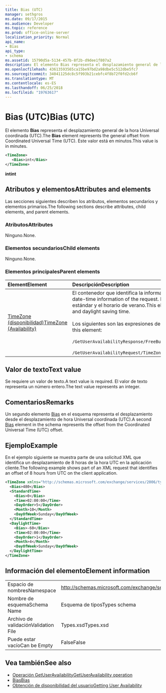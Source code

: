 ```yaml
---
title: Bias (UTC)
manager: sethgros
ms.date: 09/17/2015
ms.audience: Developer
ms.topic: reference
ms.prod: office-online-server
localization_priority: Normal
api_name:
- Bias
api_type:
- schema
ms.assetid: 15790d5a-5134-457b-8f2b-d9dee1f807a2
description: El elemento Bias representa el desplazamiento general de la hora Universal coordinada (UTC). Este valor está en minutos.
ms.openlocfilehash: 43613593565ca15be97bd2a98dbe5c512dbe5fc7
ms.sourcegitcommit: 34041125dc8c5f993b21cebfc4f8b72f0fd2cb6f
ms.translationtype: MT
ms.contentlocale: es-ES
ms.lasthandoff: 06/25/2018
ms.locfileid: "19763617"
---
```

# <a name="bias-utc"></a><span data-ttu-id="ac3bd-104">Bias (UTC)</span><span class="sxs-lookup"><span data-stu-id="ac3bd-104">Bias (UTC)</span></span>

<span data-ttu-id="ac3bd-105">El elemento **Bias** representa el desplazamiento general de la hora Universal coordinada (UTC).</span><span class="sxs-lookup"><span data-stu-id="ac3bd-105">The **Bias** element represents the general offset from Coordinated Universal Time (UTC).</span></span> <span data-ttu-id="ac3bd-106">Este valor está en minutos.</span><span class="sxs-lookup"><span data-stu-id="ac3bd-106">This value is in minutes.</span></span> 
  
```xml
<TimeZone>
   <Bias>int</Bias>
</TimeZone>
```

<span data-ttu-id="ac3bd-107">**int**</span><span class="sxs-lookup"><span data-stu-id="ac3bd-107">**int**</span></span>

## <a name="attributes-and-elements"></a><span data-ttu-id="ac3bd-108">Atributos y elementos</span><span class="sxs-lookup"><span data-stu-id="ac3bd-108">Attributes and elements</span></span>

<span data-ttu-id="ac3bd-109">Las secciones siguientes describen los atributos, elementos secundarios y elementos primarios.</span><span class="sxs-lookup"><span data-stu-id="ac3bd-109">The following sections describe attributes, child elements, and parent elements.</span></span>
  
### <a name="attributes"></a><span data-ttu-id="ac3bd-110">Atributos</span><span class="sxs-lookup"><span data-stu-id="ac3bd-110">Attributes</span></span>

<span data-ttu-id="ac3bd-111">Ninguno.</span><span class="sxs-lookup"><span data-stu-id="ac3bd-111">None.</span></span>
  
### <a name="child-elements"></a><span data-ttu-id="ac3bd-112">Elementos secundarios</span><span class="sxs-lookup"><span data-stu-id="ac3bd-112">Child elements</span></span>

<span data-ttu-id="ac3bd-113">Ninguno.</span><span class="sxs-lookup"><span data-stu-id="ac3bd-113">None.</span></span>
  
### <a name="parent-elements"></a><span data-ttu-id="ac3bd-114">Elementos principales</span><span class="sxs-lookup"><span data-stu-id="ac3bd-114">Parent elements</span></span>

|<span data-ttu-id="ac3bd-115">**Element**</span><span class="sxs-lookup"><span data-stu-id="ac3bd-115">**Element**</span></span>|<span data-ttu-id="ac3bd-116">**Descripción**</span><span class="sxs-lookup"><span data-stu-id="ac3bd-116">**Description**</span></span>|
|:-----|:-----|
|[<span data-ttu-id="ac3bd-117">TimeZone (disponibilidad)</span><span class="sxs-lookup"><span data-stu-id="ac3bd-117">TimeZone (Availability)</span></span>](timezone-availability.md) <br/> | <span data-ttu-id="ac3bd-118">El contenedor que identifica la información de fecha y hora de la solicitud.</span><span class="sxs-lookup"><span data-stu-id="ac3bd-118">The container that identifies the date-time information of the request.</span></span> <span data-ttu-id="ac3bd-119">Este elemento contiene información sobre la transición entre la hora estándar y el horario de verano.</span><span class="sxs-lookup"><span data-stu-id="ac3bd-119">This element contains information about the transition between standard time and daylight saving time.</span></span>  <br/><br/><span data-ttu-id="ac3bd-120">Los siguientes son las expresiones de XPath para este elemento:</span><span class="sxs-lookup"><span data-stu-id="ac3bd-120">The following are the XPath expressions to this element:</span></span><br/><br/>   `/GetUserAvailabilityResponse/FreeBusyResponseArray/FreeBusyResponse/FreeBusyView/WorkingHours/TimeZone` <br/><br/>`/GetUserAvailabilityRequest/TimeZone` <br/> |
   
## <a name="text-value"></a><span data-ttu-id="ac3bd-121">Valor de texto</span><span class="sxs-lookup"><span data-stu-id="ac3bd-121">Text value</span></span>

<span data-ttu-id="ac3bd-122">Se requiere un valor de texto.</span><span class="sxs-lookup"><span data-stu-id="ac3bd-122">A text value is required.</span></span> <span data-ttu-id="ac3bd-123">El valor de texto representa un número entero.</span><span class="sxs-lookup"><span data-stu-id="ac3bd-123">The text value represents an integer.</span></span>
  
## <a name="remarks"></a><span data-ttu-id="ac3bd-124">Comentarios</span><span class="sxs-lookup"><span data-stu-id="ac3bd-124">Remarks</span></span>

<span data-ttu-id="ac3bd-125">Un segundo elemento [Bias](bias.md) en el esquema representa el desplazamiento desde el desplazamiento de hora Universal coordinada (UTC).</span><span class="sxs-lookup"><span data-stu-id="ac3bd-125">A second [Bias](bias.md) element in the schema represents the offset from the Coordinated Universal Time (UTC) offset.</span></span> 
  
## <a name="example"></a><span data-ttu-id="ac3bd-126">Ejemplo</span><span class="sxs-lookup"><span data-stu-id="ac3bd-126">Example</span></span>

<span data-ttu-id="ac3bd-127">En el ejemplo siguiente se muestra parte de una solicitud XML que identifica un desplazamiento de 8 horas de la hora UTC en la aplicación cliente.</span><span class="sxs-lookup"><span data-stu-id="ac3bd-127">The following example shows part of an XML request that identifies an offset of 8 hours from UTC on the client application.</span></span>
  
```xml
<TimeZone xmlns="http://schemas.microsoft.com/exchange/services/2006/types">
  <Bias>480</Bias>
  <StandardTime>
    <Bias>0</Bias>
    <Time>02:00:00</Time>
    <DayOrder>5</DayOrder>
    <Month>10</Month>
    <DayOfWeek>Sunday</DayOfWeek>
  </StandardTime>
  <DaylightTime>
    <Bias>-60</Bias>
    <Time>02:00:00</Time>
    <DayOrder>1</DayOrder>
    <Month>4</Month>
    <DayOfWeek>Sunday</DayOfWeek>
  </DaylightTime>
</TimeZone>
```

## <a name="element-information"></a><span data-ttu-id="ac3bd-128">Información del elemento</span><span class="sxs-lookup"><span data-stu-id="ac3bd-128">Element information</span></span>

|||
|:-----|:-----|
|<span data-ttu-id="ac3bd-129">Espacio de nombres</span><span class="sxs-lookup"><span data-stu-id="ac3bd-129">Namespace</span></span>  <br/> |http://schemas.microsoft.com/exchange/services/2006/types  <br/> |
|<span data-ttu-id="ac3bd-130">Nombre de esquema</span><span class="sxs-lookup"><span data-stu-id="ac3bd-130">Schema Name</span></span>  <br/> |<span data-ttu-id="ac3bd-131">Esquema de tipos</span><span class="sxs-lookup"><span data-stu-id="ac3bd-131">Types schema</span></span>  <br/> |
|<span data-ttu-id="ac3bd-132">Archivo de validación</span><span class="sxs-lookup"><span data-stu-id="ac3bd-132">Validation File</span></span>  <br/> |<span data-ttu-id="ac3bd-133">Types.xsd</span><span class="sxs-lookup"><span data-stu-id="ac3bd-133">Types.xsd</span></span>  <br/> |
|<span data-ttu-id="ac3bd-134">Puede estar vacío</span><span class="sxs-lookup"><span data-stu-id="ac3bd-134">Can be Empty</span></span>  <br/> |<span data-ttu-id="ac3bd-135">False</span><span class="sxs-lookup"><span data-stu-id="ac3bd-135">False</span></span>  <br/> |
   
## <a name="see-also"></a><span data-ttu-id="ac3bd-136">Vea también</span><span class="sxs-lookup"><span data-stu-id="ac3bd-136">See also</span></span>

- [<span data-ttu-id="ac3bd-137">Operación GetUserAvailability</span><span class="sxs-lookup"><span data-stu-id="ac3bd-137">GetUserAvailability operation</span></span>](getuseravailability-operation.md)  
- [<span data-ttu-id="ac3bd-138">Bias</span><span class="sxs-lookup"><span data-stu-id="ac3bd-138">Bias</span></span>](bias.md)
- [<span data-ttu-id="ac3bd-139">Obtención de disponibilidad del usuario</span><span class="sxs-lookup"><span data-stu-id="ac3bd-139">Getting User Availability</span></span>](http://msdn.microsoft.com/library/d4133fcb-9b0f-4e6b-aadf-a389da83516a%28Office.15%29.aspx)

